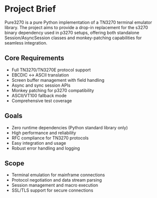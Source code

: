 # Project Brief

Pure3270 is a pure Python implementation of a TN3270 terminal emulator library. The project aims to provide a drop-in replacement for the s3270 binary dependency used in p3270 setups, offering both standalone Session/AsyncSession classes and monkey-patching capabilities for seamless integration.

## Core Requirements
- Full TN3270/TN3270E protocol support
- EBCDIC ↔ ASCII translation
- Screen buffer management with field handling
- Async and sync session APIs
- Monkey patching for p3270 compatibility
- ASCII/VT100 fallback mode
- Comprehensive test coverage

## Goals
- Zero runtime dependencies (Python standard library only)
- High performance and reliability
- RFC compliance for TN3270 protocols
- Easy integration and usage
- Robust error handling and logging

## Scope
- Terminal emulation for mainframe connections
- Protocol negotiation and data stream parsing
- Session management and macro execution
- SSL/TLS support for secure connections
